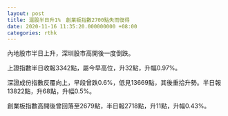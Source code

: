 ```yaml
---
layout: post
title: 滬股半日升1%　創業板指數2700點失而復得
date: 2020-11-16 11:35:20.000000000 +08:00
categories: rthk
---
```


內地股市半日上升，深圳股市高開後一度倒跌。

上證指數半日收報3342點，屬今早高位，升32點，升幅0.97%。

深證成份指數反覆向上，早段曾跌0.6%，低見13669點，其後重拾升勢。半日報13822點，升68點，升幅0.5%。

創業板指數高開後曾回落至2679點，半日報2718點，升11點，升幅0.43%。
